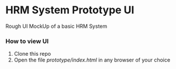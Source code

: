 # HRM System Prototype UI
Rough UI MockUp of a basic HRM System

### How to view UI
1. Clone this repo
2. Open the file *prototype/index.html* in any browser of your choice

